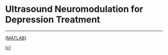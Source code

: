 # Ultrasound Neuromodulation for Depression Treatment
---
[[MATLAB](matlab/README.md)]

[[c](c/README.md)]
